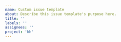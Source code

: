 ```yaml
---
name: Custom issue template
about: Describe this issue template's purpose here.
title: ''
labels: ''
assignees: ''
project: 'hh'
---
```



